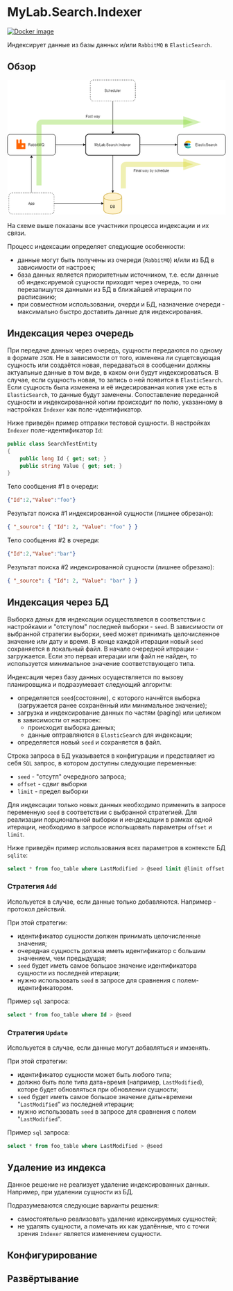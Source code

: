 # MyLab.Search.Indexer

[![Docker image](https://img.shields.io/static/v1?label=docker&style=flat&logo=docker&message=v1.x.x&color=blue)](https://github.com/mylab-search-fx/indexer/pkgs/container/indexer)

Индексирует данные из базы данных и/или `RabbitMQ` в `ElasticSearch`.

## Обзор

![](./doс/mylab-search-index.png)

На схеме выше показаны все участники процесса индексации и их связи.

Процесс индексации определяет следующие особенности:

* данные могут быть получены из очереди (`RabbitMQ`) и/или из БД в зависимости от настроек;
* база данных является приоритетным источником, т.е. если данные об индексируемой сущности приходят через очередь, то они перезапишутся данными из БД в ближайшей итерации по расписанию;
* при совместном использовании, очерди и БД, назначение очереди - максимально быстро доставить данные для индексирования.

## Индексация через очередь

При передаче данных через очередь, сущности передаются по одному в формате `JSON`. Не в зависимости от того, изменена ли сущетсвующая сущность или создаётся новая, передаваться в сообщении должны актуальные данные в том виде, в каком они будут индексироваться. В случае, если сущность новая, то запись о ней появится в `ElasticSearch`. Если сущность была изменена и её индесированная копия уже есть в `ElasticSearch`, то данные будут заменены. Сопоставление переданной сущности и индексированной копии происходит по полю, указанному в настройках `Indexer` как поле-идентификатор. 

Ниже приведён пример отправки тестовой сущности. В настройках `Indexer` поле-идентификатор `Id`:

```C#
public class SearchTestEntity
{
    public long Id { get; set; }
    public string Value { get; set; }
}
```

Тело сообщения #1 в очереди:

```json
{"Id":2,"Value":"foo"}
```

Результат поиска #1 индексированной сущности (лишнее обрезано):

```json
{ "_source": { "Id": 2, "Value": "foo" } }
```

Тело сообщения #2 в очереди:

```json
{"Id":2,"Value":"bar"}
```

Результат поиска #2 индексированной сущности (лишнее обрезано):

```json
{ "_source": { "Id": 2, "Value": "bar" } }
```

## Индексация через БД

Выборка даных для индексации осуществляется в соответствии с настройками и "отступом" последней выборки - `seed`. В зависимости от выбранной стратегии выборки, seed может принимать целочисленное значение или дату и время. В конце каждой итерации новый `seed` сохраняется в локальный файл. В начале очередной итерации - загружается. Если это первая итерации или файл не найден, то используется минимальное значение соответствующего типа.

Индексация через базу данных осуществляется по вызову планировщика и подразумевает следующий алгоритм:

* определяется `seed`(состояние), с которого начнётся выборка (загружается ранее сохранённый или минимальное значение);
* загрузка и индексирование данных по частям (paging) или целиком в зависимости от настроек:
  * происходит выборка данных;
  * данные оптравляются в `ElasticSearch` для индексации;
* определяется новый `seed` и сохраняется в файл.

Строка запроса в БД указывается в конфигурации и представляет из себя `SQL` запрос, в котором доступны следующие переменные:

- `seed` - "отсутп" очередного запроса;
- `offset` - сдвиг выборки 
- `limit` - предел выборки

Для индексации только новых данных необходимо применить в запросе переменную `seed` в соответствии с выбранной стратегией. Для реализации порциональной выборки и иендекцации в рамках одной итерации, необходимо в запросе испольщовать параметры `offset` и `limit`. 

Ниже приведён пример использования всех параметров в контексте БД `sqlite`:

```sql
select * from foo_table where LastModified > @seed limit @limit offset @offset
```

### Стратегия `Add`

Испольуется в случае, если данные только добавляются. Например - протокол действий. 

При этой стратегии:

* идентификатор сущности должен принимать целочисленные значения;
* очередная сущность должна иметь идентификатор с большим значением, чем предыдущая;
* `seed` будет иметь самое большое значение идентификатора сущности из последней итерации;
* нужно использовать `seed` в запросе для сравнения с полем-идентификатором.

Пример `sql` запроса:

```sql
select * from foo_table where Id > @seed
```

### Стратегия `Update`

Испольуется в случае, если данные могут добавляться и имзенять. 

При этой стратегии:

* идентификатор сущности может быть любого типа;
* должно быть поле типа дата+время (например, `LastModified`), которе будет обновляться при обновлении сущности;
* `seed` будет иметь самое большое значение даты+времени "`LastModified`" из последней итерации;
* нужно использовать `seed` в запросе для сравнения с полем "`LastModified`".

Пример `sql` запроса:

```sql
select * from foo_table where LastModified > @seed
```

## Удаление из индекса

Данное решение не реализует удаление индексированных данных. Например, при удалении сущности из БД. 

Подразумеваются следующие варианты решения:

* самостоятельно реализовать удаление идексируемых сущностей;
* не удалять сущности, а помечать их как удалённые, что с точки зрения `Indexer` является изменением сущности.

## Конфигурирование

## Развёртывание
